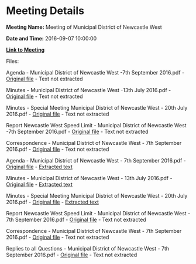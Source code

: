 # Meeting Details

**Meeting Name:** Meeting of Municipal District of Newcastle West

**Date and Time:** 2016-09-07 10:00:00

**[Link to Meeting](https://www.limerick.ie/council/whats-on/meeting-municipal-district-newcastle-west)**

Files: 

Agenda - Municipal District of Newcastle West -7th September 2016.pdf - [Original file](https://www.limerick.ie/sites/default/files/atoms/files/agenda_-_municipal_district_of_newcastle_west_-7th_september_2016.pdf) - Text not extracted

Minutes - Municipal District of Newcastle West -13th July 2016.pdf - [Original file](https://www.limerick.ie/sites/default/files/atoms/files/minutes_-_municipal_district_of_newcastle_west_-13th_july_2016.pdf) - Text not extracted

Minutes - Special Meeting Municipal District of Newcastle West - 20th July 2016.pdf - [Original file](https://www.limerick.ie/sites/default/files/atoms/files/minutes_-_special_meeting_municipal_district_of_newcastle_west_-20th_july_2016.pdf) - Text not extracted

Report Newcastle West Speed Limit - Municipal District of Newcastle West -7th September 2016.pdf - [Original file](https://www.limerick.ie/sites/default/files/atoms/files/report_newcastle_west_speed_limit_-_municipal_district_of_newcastle_west_-7th_september_2016.pdf) - Text not extracted

Correspondence - Municipal District of Newcastle West - 7th September 2016.pdf - [Original file](https://www.limerick.ie/sites/default/files/atoms/files/correspondence_-_municipal_district_of_newcastle_west_-7th_september_2016.pdf) - Text not extracted

Agenda - Municipal District of Newcastle West - 7th September 2016.pdf - [Original file](https://beta.limerick.ie/sites/default/files/media/documents/2017-04/agenda_-_municipal_district_of_newcastle_west_-7th_september_2016.pdf) - [Extracted text](./Agenda%20-%20Municipal%20District%20of%20Newcastle%20West%20-%207th%20September%202016.md)

Minutes - Municipal District of Newcastle West - 13th July 2016.pdf - [Original file](https://beta.limerick.ie/sites/default/files/media/documents/2017-04/minutes_-_municipal_district_of_newcastle_west_-13th_july_2016.pdf) - [Extracted text](./Minutes%20-%20Municipal%20District%20of%20Newcastle%20West%20-%2013th%20July%202016.md)

Minutes - Special Meeting Municipal District of Newcastle West - 20th July 2016.pdf - [Original file](https://beta.limerick.ie/sites/default/files/media/documents/2017-04/minutes_-_special_meeting_municipal_district_of_newcastle_west_-20th_july_2016.pdf) - [Extracted text](./Minutes%20-%20Special%20Meeting%20Municipal%20District%20of%20Newcastle%20West%20-%2020th%20July%202016.md)

Report Newcastle West Speed Limit - Municipal District of Newcastle West - 7th September 2016.pdf - [Original file](https://beta.limerick.ie/sites/default/files/media/documents/2017-04/report_newcastle_west_speed_limit_-_municipal_district_of_newcastle_west_-7th_september_2016.pdf) - Text not extracted

Correspondence - Municipal District of Newcastle West - 7th September 2016.pdf - [Original file](https://beta.limerick.ie/sites/default/files/media/documents/2017-04/correspondence_-_municipal_district_of_newcastle_west_-7th_september_2016.pdf) - Text not extracted

Replies to all Questions - Municipal District of Newcastle West - 7th September 2016.pdf - [Original file](https://beta.limerick.ie/sites/default/files/media/documents/2017-04/replies_to_all_questions_-_municipal_district_of_newcastle_west_-7th_september_2016.pdf) - Text not extracted

